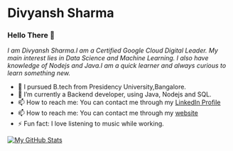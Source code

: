 # Divyansh Sharma

### Hello There 👋
*I am Divyansh Sharma.I am a Certified Google Cloud Digital Leader. My main interest lies in Data Science and Machine Learning. I also have knowledge of Nodejs and Java.I am a quick learner and always curious    to learn something new.*
*  🔭 I pursued B.tech from Presidency University,Bangalore.
* 🌱 I’m currently a Backend developer, using Java, Nodejs and SQL.
* 📫 How to reach me: You can contact me through my [LinkedIn Profile](https://www.linkedin.com/in/divyansh-sharma1121/) 
*  📫 How to reach me: You can contact me through my  [website](https://flowcv.me/divyansh-sharma1)
*  ⚡ Fun fact: I love listening to music while working.


[![My GitHub Stats](https://github-readme-stats.vercel.app/api/?username=divyanshsharma11&count_private=true&theme=tokyonight&showicons=true)]()

<!--
**divyanshsharma11/divyanshsharma11** is a ✨ _special_ ✨ repository because its `README.md` (this file) appears on your GitHub profile.

Here are some ideas to get you started:

- 🔭 I’m currently working on ...
- 🌱 I’m currently learning ...
- 👯 I’m looking to collaborate on ...
- 🤔 I’m looking for help with ...
- 💬 Ask me about ...
- 📫 How to reach me: ...
- 😄 Pronouns: ...
- ⚡ Fun fact: ...
-->

